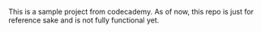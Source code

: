 This is a sample project from codecademy.  As of now, this repo is just for reference sake and is not fully functional yet.
